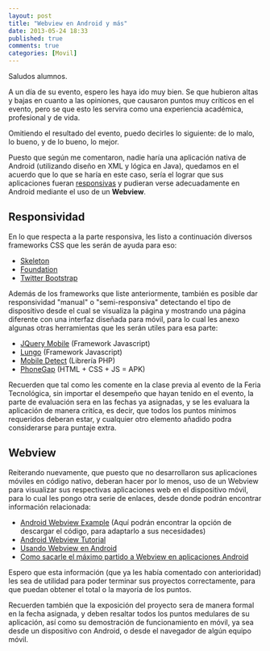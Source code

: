 ```yaml
---
layout: post
title: "Webview en Android y más"
date: 2013-05-24 18:33
published: true
comments: true
categories: [Movil]
---
```


Saludos alumnos.

A un día de su evento, espero les haya ido muy bien. Se que hubieron altas y bajas en cuanto a las opiniones, que causaron puntos muy críticos en el evento, pero se que esto les servira como una experiencia académica, profesional y de vida.

Omitiendo el resultado del evento, puedo decirles lo siguiente: de lo malo, lo bueno, y de lo bueno, lo mejor.

<!-- more -->

Puesto que según me comentaron, nadie haría una aplicación nativa de Android (utilizando diseño en XML y lógica en Java), quedamos en el acuerdo que lo que se haría en este caso, sería el lograr que sus aplicaciones fueran [responsivas](http://es.wikipedia.org/wiki/Dise%C3%B1o_web_adaptativo) y pudieran verse adecuadamente en Android mediante el uso de un __Webview__.

## Responsividad

En lo que respecta a la parte responsiva, les listo a continuación diversos frameworks CSS que les serán de ayuda para eso:

- [Skeleton](http://www.getskeleton.com/)
- [Foundation](http://foundation.zurb.com/)
- [Twitter Bootstrap](http://twitter.github.io/bootstrap/)

Además de los frameworks que liste anteriormente, también es posible dar responsividad "manual" o "semi-responsiva" detectando el tipo de dispositivo desde el cual se visualiza la página y mostrando una página diferente con una interfaz diseñada para móvil, para lo cual les anexo algunas otras herramientas que les serán utiles para esa parte:

- [JQuery Mobile](http://jquerymobile.com/) (Framework Javascript)
- [Lungo](http://lungo.tapquo.com/) (Framework Javascript)
- [Mobile Detect](http://mobiledetect.net/) (Librería PHP)
- [PhoneGap](http://phonegap.com/) (HTML + CSS + JS = APK)


Recuerden que tal como les comente en la clase previa al evento de la Feria Tecnológica, sin importar el desempeño que hayan tenido en el evento, la parte de evaluación sera en las fechas ya asignadas, y se les evaluara la aplicación de manera critíca, es decir, que todos los puntos mínimos requeridos deberan estar, y cualquier otro elemento añadido podra considerarse para puntaje extra.

## Webview

Reiterando nuevamente, que puesto que no desarrollaron sus aplicaciones móviles en código nativo, deberan hacer por lo menos, uso de un Webview para visualizar sus respectivas aplicaciones web en el dispositivo móvil, para lo cual les pongo otra serie de enlaces, desde donde podrán encontrar información relacionada:

- [Android Webview Example](http://www.mkyong.com/android/android-webview-example/) (Aquí podrán encontrar la opción de descargar el código, para adaptarlo a sus necesidades)
- [Android Webview Tutorial](http://www.androidaspect.com/2012/09/android-webview-tutorial.html)
- [Usando Webview en Android](http://androcode.es/2012/05/usando-webview-en-android/)
- [Como sacarle el máximo partido a Webview en aplicaciones Android](http://blog.extrema-sistemas.com/2012/07/30/como-sacarle-el-maximo-partido-a-webview-en-aplicaciones-android/)

Espero que esta información (que ya les había comentado con anterioridad) les sea de utilidad para poder terminar sus proyectos correctamente, para que puedan obtener el total o la mayoría de los puntos.

Recuerden también que la exposición del proyecto sera de manera formal en la fecha asignada, y deben resaltar todos los puntos medulares de su aplicación, así como su demostración de funcionamiento en móvil, ya sea desde un dispositivo con Android, o desde el navegador de algún equipo móvil.